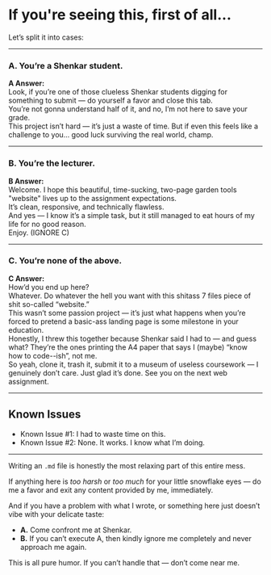 # If you're seeing this, first of all...

Let’s split it into cases:

---

### A. You’re a Shenkar student.

**A Answer:**  
Look, if you’re one of those clueless Shenkar students digging for something to submit — do yourself a favor and close this tab.  
You’re not gonna understand half of it, and no, I’m not here to save your grade.  
This project isn’t hard — it’s just a waste of time. But if even this feels like a challenge to you… good luck surviving the real world, champ.

---

### B. You’re the lecturer.

**B Answer:**  
Welcome. I hope this beautiful, time-sucking, two-page garden tools "website" lives up to the assignment expectations.  
It’s clean, responsive, and technically flawless.  
And yes — I know it’s a simple task, but it still managed to eat hours of my life for no good reason.  
Enjoy. (IGNORE C)

---

### C. You’re none of the above.

**C Answer:**  
How’d you end up here?  
Whatever. Do whatever the hell you want with this shitass 7 files piece of shit so-called “website.”  
This wasn’t some passion project — it’s just what happens when you’re forced to pretend a basic-ass landing page is some milestone in your education.  
Honestly, I threw this together because Shenkar said I had to — and guess what? They’re the ones printing the A4 paper that says I (maybe) “know how to code--ish”, not me.  
So yeah, clone it, trash it, submit it to a museum of useless coursework — I genuinely don’t care. Just glad it’s done. See you on the next web assignment.

---

## Known Issues

- Known Issue #1: I had to waste time on this.  
- Known Issue #2: None. It works. I know what I’m doing.

---

Writing an `.md` file is honestly the most relaxing part of this entire mess.

If anything here is *too harsh* or *too much* for your little snowflake eyes — do me a favor and exit any content provided by me, immediately.

And if you have a problem with what I wrote, or something here just doesn’t vibe with your delicate taste:

- **A.** Come confront me at Shenkar.  
- **B.** If you can’t execute A, then kindly ignore me completely and never approach me again.

This is all pure humor. If you can’t handle that — don’t come near me. 

